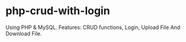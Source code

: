 # php-crud-with-login
Using PHP & MySQL. 
Features: CRUD functions, Login, Upload File And Download File.
